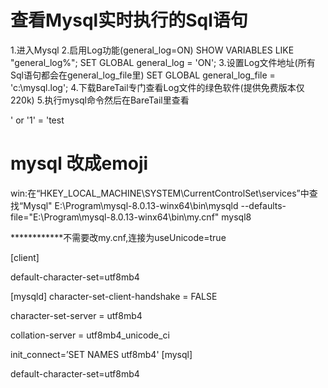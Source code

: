 

# 查看Mysql实时执行的Sql语句

1.进入Mysql
2.启用Log功能(general_log=ON) SHOW VARIABLES LIKE "general_log%"; SET GLOBAL general_log = 'ON';
3.设置Log文件地址(所有Sql语句都会在general_log_file里) SET GLOBAL general_log_file = 'c:\mysql.log';
4.下载BareTail专门查看Log文件的绿色软件(提供免费版本仅220k)
5.执行mysql命令然后在BareTail里查看


' or '1' = 'test


# mysql 改成emoji
win:在“HKEY_LOCAL_MACHINE\SYSTEM\CurrentControlSet\services”中查找“Mysql"
E:\Program\mysql-8.0.13-winx64\bin\mysqld --defaults-file="E:\Program\mysql-8.0.13-winx64\bin\my.cnf" mysql8


************不需要改my.cnf,连接为useUnicode=true

[client]

default-character-set=utf8mb4

 

[mysqld]
character-set-client-handshake = FALSE

character-set-server = utf8mb4

collation-server = utf8mb4_unicode_ci

init_connect=’SET NAMES utf8mb4'
[mysql]

default-character-set=utf8mb4

